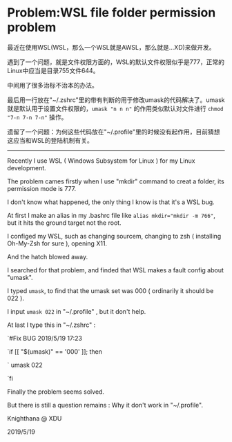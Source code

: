 <meta http-equiv="Content-Type" content="text/html; charset=utf-8">

# Problem:WSL file folder permission problem

最近在使用WSL(WSL，那么一个WSL就是AWSL，那么就是...XD)来做开发。

遇到了一个问题，就是文件权限方面的，WSL的默认文件权限似乎是777，正常的Linux中应当是目录755文件644。

中间用了很多治标不治本的办法。

最后用一行放在"~/.zshrc"里的带有判断的用于修改umask的代码解决了。umask就是默认用于设置文件权限的，`umask "n n n"` 的作用类似默认对文件进行 `chmod "7-n 7-n 7-n"` 操作。

遗留了一个问题：为何这些代码放在"~/.profile"里的时候没有起作用，目前猜想这应当和WSL的登陆机制有关。

---

Recently I use WSL ( Windows Subsystem for Linux ) for my Linux development.

The problem cames firstly when I use "mkdir" command to creat a folder, its permission mode is 777.

I don't know what happened, the only thing I know is that it's a WSL bug.

At first I make an alias in my .bashrc file like `alias mkdir="mkdir -m 766"`, but it hits the ground target not the root.

I configed my WSL, such as changing sourcem, changing to zsh ( installing Oh-My-Zsh for sure ), opening X11.

And the hatch blowed away.

I searched for that problem, and finded that WSL makes a fault config about "umask".

I typed `umask`, to find that the umask set was 000 ( ordinarily it should be 022 ).

I input `umask 022` in "~/.profile" , but it don't help.

At last I type this in "~/.zshrc" :

`#Fix BUG 2019/5/19 17:23

`if [[ "$(umask)" == '000' ]]; then

`    umask 022

`fi

Finally the problem seems solved.

But there is still a question remains : Why it don't work in "~/.profile".

Knighthana @ XDU

2019/5/19
